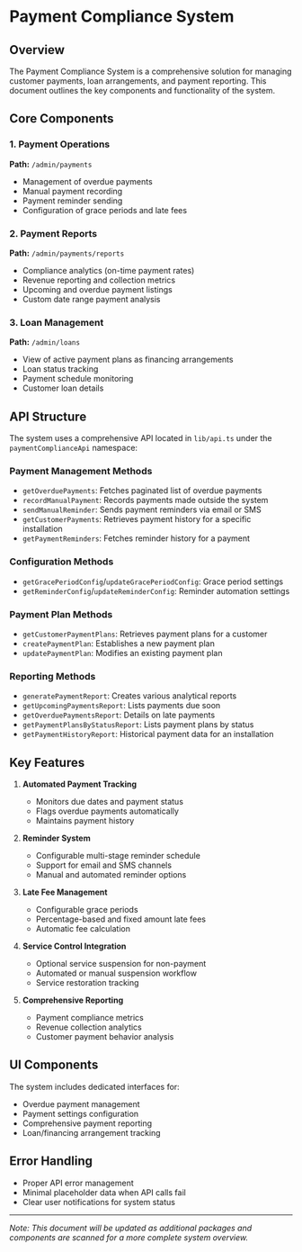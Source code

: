 # Payment Compliance System

## Overview
The Payment Compliance System is a comprehensive solution for managing customer payments, loan arrangements, and payment reporting. This document outlines the key components and functionality of the system.

## Core Components

### 1. Payment Operations
**Path:** `/admin/payments`
- Management of overdue payments
- Manual payment recording
- Payment reminder sending
- Configuration of grace periods and late fees

### 2. Payment Reports
**Path:** `/admin/payments/reports`
- Compliance analytics (on-time payment rates)
- Revenue reporting and collection metrics
- Upcoming and overdue payment listings
- Custom date range payment analysis

### 3. Loan Management
**Path:** `/admin/loans`
- View of active payment plans as financing arrangements
- Loan status tracking
- Payment schedule monitoring
- Customer loan details

## API Structure
The system uses a comprehensive API located in `lib/api.ts` under the `paymentComplianceApi` namespace:

### Payment Management Methods
- `getOverduePayments`: Fetches paginated list of overdue payments
- `recordManualPayment`: Records payments made outside the system
- `sendManualReminder`: Sends payment reminders via email or SMS
- `getCustomerPayments`: Retrieves payment history for a specific installation
- `getPaymentReminders`: Fetches reminder history for a payment

### Configuration Methods
- `getGracePeriodConfig`/`updateGracePeriodConfig`: Grace period settings
- `getReminderConfig`/`updateReminderConfig`: Reminder automation settings

### Payment Plan Methods
- `getCustomerPaymentPlans`: Retrieves payment plans for a customer
- `createPaymentPlan`: Establishes a new payment plan
- `updatePaymentPlan`: Modifies an existing payment plan

### Reporting Methods
- `generatePaymentReport`: Creates various analytical reports
- `getUpcomingPaymentsReport`: Lists payments due soon
- `getOverduePaymentsReport`: Details on late payments
- `getPaymentPlansByStatusReport`: Lists payment plans by status
- `getPaymentHistoryReport`: Historical payment data for an installation

## Key Features

1. **Automated Payment Tracking**
   - Monitors due dates and payment status
   - Flags overdue payments automatically
   - Maintains payment history

2. **Reminder System**
   - Configurable multi-stage reminder schedule
   - Support for email and SMS channels
   - Manual and automated reminder options

3. **Late Fee Management**
   - Configurable grace periods
   - Percentage-based and fixed amount late fees
   - Automatic fee calculation

4. **Service Control Integration**
   - Optional service suspension for non-payment
   - Automated or manual suspension workflow
   - Service restoration tracking

5. **Comprehensive Reporting**
   - Payment compliance metrics
   - Revenue collection analytics
   - Customer payment behavior analysis

## UI Components
The system includes dedicated interfaces for:
- Overdue payment management
- Payment settings configuration
- Comprehensive payment reporting
- Loan/financing arrangement tracking

## Error Handling
- Proper API error management
- Minimal placeholder data when API calls fail
- Clear user notifications for system status

---

*Note: This document will be updated as additional packages and components are scanned for a more complete system overview.* 